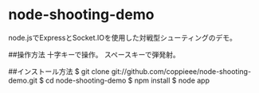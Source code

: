 node-shooting-demo
==================
node.jsでExpressとSocket.IOを使用した対戦型シューティングのデモ。

##操作方法
十字キーで操作。
スペースキーで弾発射。

##インストール方法
$ git clone git://github.com/coppieee/node-shooting-demo.git
$ cd node-shooting-demo
$ npm install
$ node app
